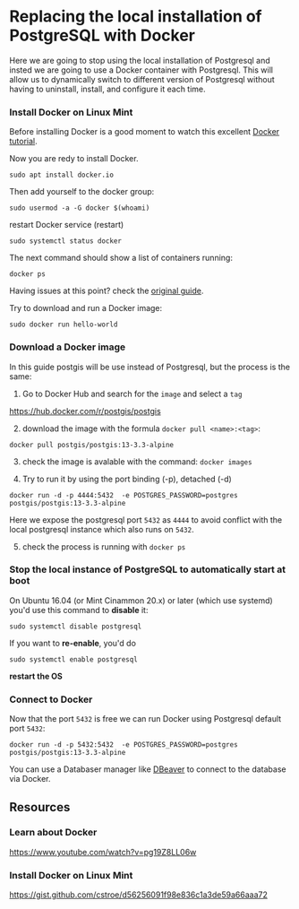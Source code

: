 # Replacing the local installation of PostgreSQL with Docker

Here we are going to stop using the local installation of Postgresql and insted 
we are going to use a Docker container with Postgresql.
This will allow us to dynamically switch to different version of Postgresql without having to uninstall, install, and configure it each time.

### Install Docker on Linux Mint

Before installing Docker is a good moment to watch this excellent [Docker tutorial](https://www.youtube.com/watch?v=pg19Z8LL06w).

Now you are redy to install Docker.

`sudo apt install docker.io`

Then add yourself to the docker group:

`sudo usermod -a -G docker $(whoami)`

restart Docker service (restart)

`sudo systemctl status docker`

The next command should show a list of containers running:

`docker ps`

Having issues at this point? check the [original guide](https://gist.github.com/cstroe/d56256091f98e836c1a3de59a66aaa72).

Try to download and run a Docker image:

`sudo docker run hello-world`

### Download a Docker image

In this guide postgis will be use instead of Postgresql, but the process is the same:

1. Go to Docker Hub and search for the `image` and select a `tag`

https://hub.docker.com/r/postgis/postgis

2. download the image with the formula `docker pull <name>:<tag>`:

`docker pull postgis/postgis:13-3.3-alpine`

3. check the image is avalable with the command: `docker images`

4. Try to run it by using the port binding (-p), detached (-d)

`docker run -d
  -p 4444:5432 
  -e POSTGRES_PASSWORD=postgres 
  postgis/postgis:13-3.3-alpine`

Here we expose the postgresql port `5432` as `4444` to avoid conflict with the local postgresql instance which also runs on `5432`. 

5. check the process is running with `docker ps`

### Stop the local instance of PostgreSQL to automatically start at boot

On Ubuntu 16.04 (or Mint Cinammon 20.x) or later (which use systemd) you'd use this command to **disable** it:

`sudo systemctl disable postgresql`

If you want to **re-enable**, you'd do

`sudo systemctl enable postgresql`

**restart the OS**

### Connect to Docker

Now that the port `5432` is free we can run Docker using Postgresql default port `5432`:

`docker run -d
  -p 5432:5432 
  -e POSTGRES_PASSWORD=postgres 
  postgis/postgis:13-3.3-alpine`

You can use a Databaser manager like [DBeaver](https://dbeaver.io/) to connect to the database via Docker.

## Resources

### Learn about Docker

https://www.youtube.com/watch?v=pg19Z8LL06w

### Install Docker on Linux Mint

https://gist.github.com/cstroe/d56256091f98e836c1a3de59a66aaa72
